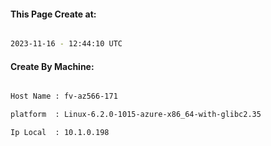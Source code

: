 
   
#### This Page Create at:

```bash

2023-11-16 - 12:44:10 UTC

```

#### Create By Machine:

```bash

Host Name : fv-az566-171

platform  : Linux-6.2.0-1015-azure-x86_64-with-glibc2.35

Ip Local  : 10.1.0.198

```

